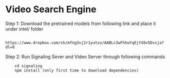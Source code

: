 # Video Search Engine
Step 1: Download the pretrained models from following link and place it under intel/ folder

        https://www.dropbox.com/sh/mfng3vj2r1yutzo/AABLc3wFhhwYqEjtV8v5Dvsja?dl=0

Step 2: Run Signaling Sever and Video Server through following commands

        cd signaling
        npm install (only first time to download dependencies)
        